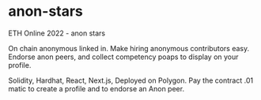 # anon-stars
ETH Online 2022 - anon stars

On chain anonymous linked in. Make hiring anonymous contributors easy. Endorse anon peers, and collect competency poaps to display on your profile. 

Solidity, Hardhat, React, Next.js, Deployed on Polygon. Pay the contract .01 matic to create a profile and to endorse an Anon peer.
